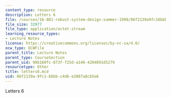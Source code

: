 ```yaml
---
content_type: resource
description: Letters 6
file: /courses/16-881-robust-system-design-summer-1998/06f2139a9fc16bbbc4d6e2087a8cb5e6_letters6.mcd
file_size: 32977
file_type: application/octet-stream
learning_resource_types:
- Lecture Notes
license: https://creativecommons.org/licenses/by-nc-sa/4.0/
ocw_type: OCWFile
parent_title: Lecture Notes
parent_type: CourseSection
parent_uid: 98b160fc-873f-f25d-a146-4204891d5279
resourcetype: Other
title: letters6.mcd
uid: 06f2139a-9fc1-6bbb-c4d6-e2087a8cb5e6
---
```

Letters 6